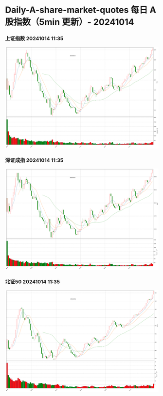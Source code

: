 
# Daily-A-share-market-quotes 每日 A 股指数（5min 更新）- 20241014

### 上证指数 20241014 11:35
![](./fig/2024/10/20241014-sh000001.png)

### 深证成指 20241014 11:35
![](./fig/2024/10/20241014-sz399001.png)

### 北证50 20241014 11:35
![](./fig/2024/10/20241014-bj899050.png)
